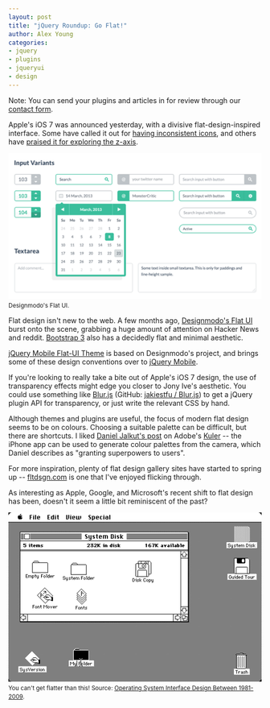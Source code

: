 ```yaml
---
layout: post
title: "jQuery Roundup: Go Flat!"
author: Alex Young
categories:
- jquery
- plugins
- jqueryui
- design
---
```


<div class="intro">
Note: You can send your plugins and articles in for review through our <a href="/contact.html">contact form</a>.
</div>

Apple's iOS 7 was announced yesterday, with a divisive flat-design-inspired interface.  Some have called it out for [having inconsistent icons](http://www.theverge.com/apple/2013/6/10/4416726/the-design-of-ios-7-simply-confusing), and others have [praised it for exploring the z-axis](http://daringfireball.net/2013/06/ios_7_signature).

<div class="image">
  <img src="/images/posts/designmodo-flat-ui.png" />
  <small>Designmodo's Flat UI.</small>
</div>

Flat design isn't new to the web.  A few months ago, [Designmodo's Flat UI](http://designmodo.com/flat-free/) burst onto the scene, grabbing a huge amount of attention on Hacker News and reddit.  [Bootstrap 3](https://github.com/twitter/bootstrap/pull/6342) also has a decidedly flat and minimal aesthetic.

[jQuery Mobile Flat-UI Theme](https://github.com/ququplay/jquery-mobile-flat-ui-theme) is based on Designmodo's project, and brings some of these design conventions over to [jQuery Mobile](http://jquerymobile.com/).

If you're looking to really take a bite out of Apple's iOS 7 design, the use of transparency effects might edge you closer to Jony Ive's aesthetic.  You could use something like [Blur.js](http://www.blurjs.com/) (GitHub: [jakiestfu / Blur.js](https://github.com/jakiestfu/Blur.js)) to get a jQuery plugin API for transparency, or just write the relevant CSS by hand.

Although themes and plugins are useful, the focus of modern flat design seems to be on colours.  Choosing a suitable palette can be difficult, but there are shortcuts.  I liked [Daniel Jalkut's post](http://bitsplitting.org/2013/05/30/whats-that-color/) on Adobe's [Kuler](http://www.adobe.com/products/kuler.html) -- the iPhone app can be used to generate colour palettes from the camera, which Daniel describes as "granting superpowers to users".

For more inspiration, plenty of flat design gallery sites have started to spring up -- [fltdsgn.com](http://fltdsgn.com/) is one that I've enjoyed flicking through.

As interesting as Apple, Google, and Microsoft's recent shift to flat design has been, doesn't it seem a little bit reminiscent of the past?

<div class="image">
  <img src="/images/posts/mac-os-1.png" />
  <small>You can't get flatter than this!  Source: <a href="http://www.webdesignerdepot.com/2009/03/operating-system-interface-design-between-1981-2009/">Operating System Interface Design Between 1981-2009</a>.</small>
</div>
